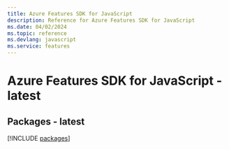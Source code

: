 ```yaml
---
title: Azure Features SDK for JavaScript
description: Reference for Azure Features SDK for JavaScript
ms.date: 04/02/2024
ms.topic: reference
ms.devlang: javascript
ms.service: features
---
```

# Azure Features SDK for JavaScript - latest
## Packages - latest
[!INCLUDE [packages](features-index.md)]